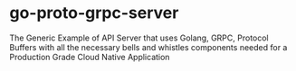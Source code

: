 # go-proto-grpc-server
The Generic Example of API Server that uses Golang, GRPC, Protocol Buffers with all the necessary bells and whistles components needed for a Production Grade Cloud Native Application 
